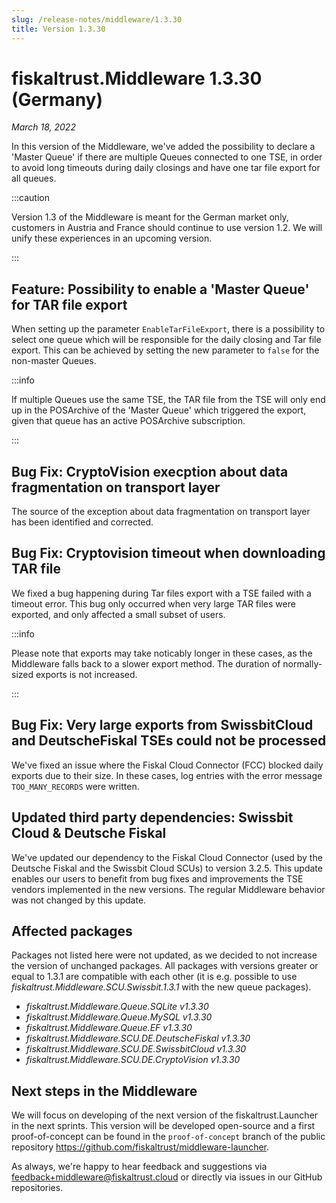 ```yaml
---
slug: /release-notes/middleware/1.3.30
title: Version 1.3.30
---
```


# fiskaltrust.Middleware 1.3.30 (Germany)
_March 18, 2022_

In this version of the Middleware, we've added the possibility to declare a 'Master Queue' if there are multiple Queues connected to one TSE, in order to avoid long timeouts during daily closings and have one tar file export for all queues.

:::caution

Version 1.3 of the Middleware is meant for the German market only, customers in Austria and France should continue to use version 1.2. We will unify these experiences in an upcoming version.

:::

## Feature: Possibility to enable a 'Master Queue' for TAR file export

When setting up the parameter `EnableTarFileExport`, there is a possibility to select one queue which will be responsible for the daily closing and Tar file export.
This can be achieved by setting the new parameter to `false` for the non-master Queues.

:::info

If multiple Queues use the same TSE, the TAR file from the TSE will only end up in the POSArchive of the 'Master Queue' which triggered the export, given that queue has an active POSArchive subscription.

:::

## Bug Fix: CryptoVision execption about data fragmentation on transport layer

The source of the exception about data fragmentation on transport layer has been identified and corrected.

## Bug Fix: Cryptovision timeout when downloading TAR file

We fixed a bug happening during Tar files export with a TSE failed with a timeout error.
This bug only occurred when very large TAR files were exported, and only affected a small subset of users.

:::info

Please note that exports may take noticably longer in these cases, as the Middleware falls back to a slower export method. The duration of normally-sized exports is not increased.

:::

## Bug Fix: Very large exports from SwissbitCloud and DeutscheFiskal TSEs could not be processed
We've fixed an issue where the Fiskal Cloud Connector (FCC) blocked daily exports due to their size. In these cases, log entries with the error message `TOO_MANY_RECORDS` were written.

## Updated third party dependencies: Swissbit Cloud & Deutsche Fiskal

We've updated our dependency to the Fiskal Cloud Connector (used by the Deutsche Fiskal and the Swissbit Cloud SCUs) to version 3.2.5. This update enables our users to benefit from bug fixes and improvements the TSE vendors implemented in the new versions. 
The regular Middleware behavior was not changed by this update.

## Affected packages

Packages not listed here were not updated, as we decided to not increase the version of unchanged packages. All packages with versions greater or equal to 1.3.1 are compatible with each other (it is e.g. possible to use _fiskaltrust.Middleware.SCU.Swissbit.1.3.1_ with the new queue packages).

- _fiskaltrust.Middleware.Queue.SQLite v1.3.30_
- _fiskaltrust.Middleware.Queue.MySQL v1.3.30_
- _fiskaltrust.Middleware.Queue.EF v1.3.30_
- _fiskaltrust.Middleware.SCU.DE.DeutscheFiskal v1.3.30_
- _fiskaltrust.Middleware.SCU.DE.SwissbitCloud v1.3.30_
- _fiskaltrust.Middleware.SCU.DE.CryptoVision v1.3.30_

## Next steps in the Middleware
We will focus on developing of the next version of the fiskaltrust.Launcher in the next sprints.
This version will be developed open-source and a first proof-of-concept can be found in the `proof-of-concept` branch of the public repository https://github.com/fiskaltrust/middleware-launcher.

As always, we're happy to hear feedback and suggestions via [feedback+middleware@fiskaltrust.cloud](mailto:feedback+middleware@fiskaltrust.cloud) or directly via issues in our GitHub repositories.
